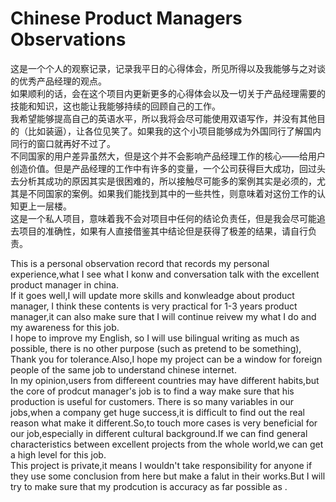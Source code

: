 # Chinese Product Managers Observations

这是一个个人的观察记录，记录我平日的心得体会，所见所得以及我能够与之对谈的优秀产品经理的观点。</br>
如果顺利的话，会在这个项目内更新更多的心得体会以及一切关于产品经理需要的技能和知识，这也能让我能够持续的回顾自己的工作。</br>
我希望能够提高自己的英语水平，所以我将会尽可能使用双语写作，并没有其他目的（比如装逼），让各位见笑了。如果我的这个小项目能够成为外国同行了解国内同行的窗口就再好不过了。</br>
不同国家的用户差异虽然大，但是这个并不会影响产品经理工作的核心——给用户创造价值。但是产品经理的工作中有许多的变量，一个公司获得巨大成功，回过头去分析其成功的原因其实是很困难的，所以接触尽可能多的案例其实是必须的，尤其是不同国家的案例。如果我们能找到其中的一些共性，则意味着对这份工作的认知更上一层楼。</br>
这是一个私人项目，意味着我不会对项目中任何的结论负责任，但是我会尽可能追去项目的准确性，如果有人直接借鉴其中结论但是获得了极差的结果，请自行负责。</br>


This is a personal observation record that records my personal experience,what I see  what I konw and conversation talk with the excellent product manager in china.</br>
If it goes well,I will update more skills and konwleadge about product manager,  I think these contents is very practical for 1-3 years product manager,it can also make sure that I will continue reivew my what I do and my awareness for this job.</br>
I hope to improve my English, so I will use bilingual writing as much as possible, there is no other purpose (such as pretend to be something), Thank you for tolerance.Also,I hope my project can be a window for foreign people of the same job to understand chinese internet. </br>
In my opinion,users from differeent countries may have different habits,but the core of prodcut manager's job is to find a way make sure that his production is useful for customers. There is so many variables in our jobs,when a company get huge success,it is difficult to find out the real reason what make it different.So,to touch more cases is very beneficial for our job,especially in different cultural background.If we can find general characteristics between excellent projects from the whole world,we can get a high level for this job.</br>
This project is private,it means I wouldn't take responsibility for anyone if they use some conclusion from here but make a falut in their works.But I will try to make sure that my prodcution is accuracy as far possible as .</br>
